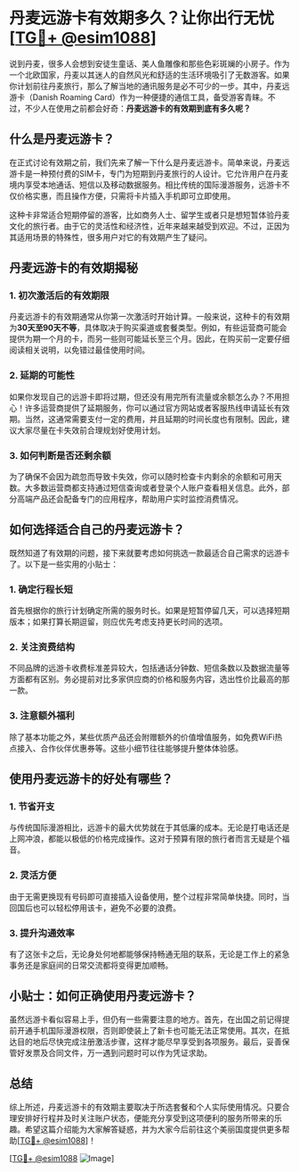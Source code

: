 # 丹麦远游卡有效期多久？让你出行无忧[[TG💪+ @esim1088](https://t.me/s/esim1088)]

说到丹麦，很多人会想到安徒生童话、美人鱼雕像和那些色彩斑斓的小房子。作为一个北欧国家，丹麦以其迷人的自然风光和舒适的生活环境吸引了无数游客。如果你计划前往丹麦旅行，那么了解当地的通讯服务是必不可少的一步。其中，丹麦远游卡（Danish Roaming Card）作为一种便捷的通信工具，备受游客青睐。不过，不少人在使用之前都会好奇：**丹麦远游卡的有效期到底有多久呢？**

## 什么是丹麦远游卡？

在正式讨论有效期之前，我们先来了解一下什么是丹麦远游卡。简单来说，丹麦远游卡是一种预付费的SIM卡，专门为短期到丹麦旅行的人设计。它允许用户在丹麦境内享受本地通话、短信以及移动数据服务。相比传统的国际漫游服务，远游卡不仅价格实惠，而且操作方便，只需将卡片插入手机即可立即使用。

这种卡非常适合短期停留的游客，比如商务人士、留学生或者只是想短暂体验丹麦文化的旅行者。由于它的灵活性和经济性，近年来越来越受到欢迎。不过，正因为其适用场景的特殊性，很多用户对它的有效期产生了疑问。

## 丹麦远游卡的有效期揭秘

### 1. 初次激活后的有效期限
丹麦远游卡的有效期通常从你第一次激活时开始计算。一般来说，这种卡的有效期为**30天至90天不等**，具体取决于购买渠道或套餐类型。例如，有些运营商可能会提供为期一个月的卡，而另一些则可能延长至三个月。因此，在购买前一定要仔细阅读相关说明，以免错过最佳使用时间。

### 2. 延期的可能性
如果你发现自己的远游卡即将过期，但还没有用完所有流量或余额怎么办？不用担心！许多运营商提供了延期服务，你可以通过官方网站或者客服热线申请延长有效期。当然，这通常需要支付一定的费用，并且延期的时间长度也有限制。因此，建议大家尽量在卡失效前合理规划好使用计划。

### 3. 如何判断是否还剩余额
为了确保不会因为疏忽而导致卡失效，你可以随时检查卡内剩余的余额和可用天数。大多数运营商都支持通过短信查询或者登录个人账户查看相关信息。此外，部分高端产品还会配备专门的应用程序，帮助用户实时监控消费情况。

## 如何选择适合自己的丹麦远游卡？

既然知道了有效期的问题，接下来就要考虑如何挑选一款最适合自己需求的远游卡了。以下是一些实用的小贴士：

### 1. 确定行程长短
首先根据你的旅行计划确定所需的服务时长。如果是短暂停留几天，可以选择短期版本；如果打算长期逗留，则应优先考虑支持更长时间的选项。

### 2. 关注资费结构
不同品牌的远游卡收费标准差异较大，包括通话分钟数、短信条数以及数据流量等方面都有区别。务必提前对比多家供应商的价格和服务内容，选出性价比最高的那一款。

### 3. 注意额外福利
除了基本功能之外，某些优质产品还会附赠额外的价值增值服务，如免费WiFi热点接入、合作伙伴优惠券等。这些小细节往往能够提升整体体验感。

## 使用丹麦远游卡的好处有哪些？

### 1. 节省开支
与传统国际漫游相比，远游卡的最大优势就在于其低廉的成本。无论是打电话还是上网冲浪，都能以极低的价格完成操作。这对于预算有限的旅行者而言无疑是个福音。

### 2. 灵活方便
由于无需更换现有号码即可直接插入设备使用，整个过程非常简单快捷。同时，当回国后也可以轻松停用该卡，避免不必要的浪费。

### 3. 提升沟通效率
有了这张卡之后，无论身处何地都能够保持畅通无阻的联系，无论是工作上的紧急事务还是家庭间的日常交流都将变得更加顺畅。

## 小贴士：如何正确使用丹麦远游卡？

虽然远游卡看似容易上手，但仍有一些需要注意的地方。首先，在出国之前记得提前开通手机国际漫游权限，否则即使装上了新卡也可能无法正常使用。其次，在抵达目的地后尽快完成注册激活步骤，这样才能尽早享受到各项服务。最后，妥善保管好发票及合同文件，万一遇到问题时可以作为凭证求助。

## 总结

综上所述，丹麦远游卡的有效期主要取决于所选套餐和个人实际使用情况。只要合理安排好行程并及时关注账户状态，便能充分享受到这项便利的服务所带来的乐趣。希望这篇介绍能为大家解答疑惑，并为大家今后前往这个美丽国度提供更多帮助[[TG💪+ @esim1088](https://t.me/s/esim1088)]！

[[TG💪+ @esim1088](https://t.me/s/esim1088) ![Image](https://i.postimg.cc/4NQfJmqS/Snipaste-2025-05-13-00-14-12.png)]